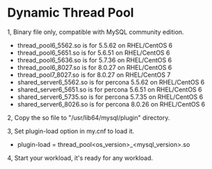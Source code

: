 # Dynamic Thread Pool

1, Binary file only, compatible with MySQL community edition.

- thread_pool6_5562.so is for 5.5.62 on RHEL/CentOS 6
- thread_pool6_5651.so is for 5.6.51 on RHEL/CentOS 6
- thread_pool6_5636.so is for 5.7.36 on RHEL/CentOS 6
- thread_pool6_8027.so is for 8.0.27 on RHEL/CentOS 6
- thread_pool7_8027.so is for 8.0.27 on RHEL/CentOS 7
- shared_server6_5562.so is for percona 5.5.62 on RHEL/CentOS 6
- shared_server6_5651.so is for percona 5.6.51 on RHEL/CentOS 6
- shared_server6_5735.so is for percona 5.7.35 on RHEL/CentOS 6
- shared_server6_8026.so is for percona 8.0.26 on RHEL/CentOS 6

2, Copy the so file to "/usr/lib64/mysql/plugin" directory.

3, Set plugin-load option in my.cnf to load it.

- plugin-load = thread_pool<os_version>_<mysql_version>.so

4, Start your workload, it's ready for any workload.
